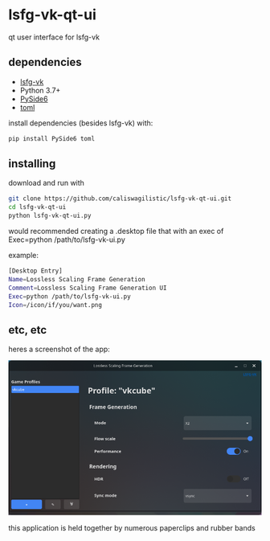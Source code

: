 # lsfg-vk-qt-ui
qt user interface for lsfg-vk
## dependencies
- [lsfg-vk](https://github.com/PancakeTAS/lsfg-vk/)
- Python 3.7+
- [PySide6](https://pypi.org/project/PySide6/)
- [toml](https://pypi.org/project/toml/)

install dependencies (besides lsfg-vk) with:

```bash
pip install PySide6 toml
```

## installing
download and run with
```bash
git clone https://github.com/caliswagilistic/lsfg-vk-qt-ui.git
cd lsfg-vk-qt-ui
python lsfg-vk-qt-ui.py
```
would recommended creating a .desktop file that with an exec of Exec=python /path/to/lsfg-vk-ui.py

example:
```bash
[Desktop Entry]
Name=Lossless Scaling Frame Generation
Comment=Lossless Scaling Frame Generation UI
Exec=python /path/to/lsfg-vk-ui.py
Icon=/icon/if/you/want.png

```

## etc, etc
heres a screenshot of the app:

![example](example.png)

this application is held together by numerous paperclips and rubber bands
